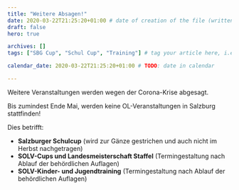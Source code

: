```yaml
---
title: "Weitere Absagen!"
date: 2020-03-22T21:25:20+01:00 # date of creation of the file (written)
draft: false
hero: true

archives: []
tags: ["SBG Cup", "Schul Cup", "Training"] # tag your article here, i.e ["Training", "Administratives"]

calendar_date: 2020-03-22T21:25:20+01:00 # TODO: date in calendar

---
```


Weitere Veranstaltungen werden wegen der Corona-Krise abgesagt.

<!--more-->

Bis zumindest Ende Mai, werden keine OL-Veranstaltungen in Salzburg stattfinden!

Dies betrifft: 

- **Salzburger Schulcup** (wird zur Gänze gestrichen und auch nicht im Herbst nachgetragen)
- **SOLV-Cups und Landesmeisterschaft Staffel** (Termingestaltung nach Ablauf der behördlichen Auflagen)
- **SOLV-Kinder- und Jugendtraining** (Termingestaltung nach Ablauf der behördlichen Auflagen)
